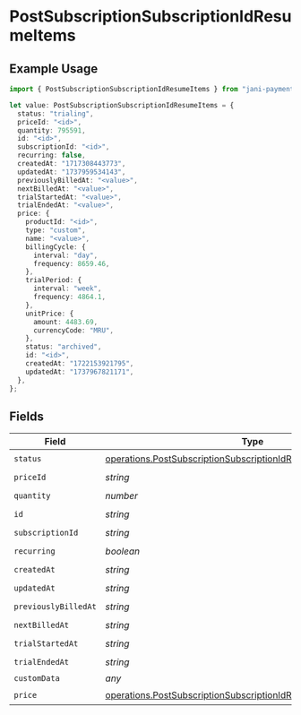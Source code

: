 # PostSubscriptionSubscriptionIdResumeItems

## Example Usage

```typescript
import { PostSubscriptionSubscriptionIdResumeItems } from "jani-payments/models/operations";

let value: PostSubscriptionSubscriptionIdResumeItems = {
  status: "trialing",
  priceId: "<id>",
  quantity: 795591,
  id: "<id>",
  subscriptionId: "<id>",
  recurring: false,
  createdAt: "1717308443773",
  updatedAt: "1737959534143",
  previouslyBilledAt: "<value>",
  nextBilledAt: "<value>",
  trialStartedAt: "<value>",
  trialEndedAt: "<value>",
  price: {
    productId: "<id>",
    type: "custom",
    name: "<value>",
    billingCycle: {
      interval: "day",
      frequency: 8659.46,
    },
    trialPeriod: {
      interval: "week",
      frequency: 4864.1,
    },
    unitPrice: {
      amount: 4483.69,
      currencyCode: "MRU",
    },
    status: "archived",
    id: "<id>",
    createdAt: "1722153921795",
    updatedAt: "1737967821171",
  },
};
```

## Fields

| Field                                                                                                                                                  | Type                                                                                                                                                   | Required                                                                                                                                               | Description                                                                                                                                            |
| ------------------------------------------------------------------------------------------------------------------------------------------------------ | ------------------------------------------------------------------------------------------------------------------------------------------------------ | ------------------------------------------------------------------------------------------------------------------------------------------------------ | ------------------------------------------------------------------------------------------------------------------------------------------------------ |
| `status`                                                                                                                                               | [operations.PostSubscriptionSubscriptionIdResumeSubscriptionStatus](../../models/operations/postsubscriptionsubscriptionidresumesubscriptionstatus.md) | :heavy_check_mark:                                                                                                                                     | N/A                                                                                                                                                    |
| `priceId`                                                                                                                                              | *string*                                                                                                                                               | :heavy_check_mark:                                                                                                                                     | N/A                                                                                                                                                    |
| `quantity`                                                                                                                                             | *number*                                                                                                                                               | :heavy_check_mark:                                                                                                                                     | N/A                                                                                                                                                    |
| `id`                                                                                                                                                   | *string*                                                                                                                                               | :heavy_check_mark:                                                                                                                                     | N/A                                                                                                                                                    |
| `subscriptionId`                                                                                                                                       | *string*                                                                                                                                               | :heavy_check_mark:                                                                                                                                     | N/A                                                                                                                                                    |
| `recurring`                                                                                                                                            | *boolean*                                                                                                                                              | :heavy_check_mark:                                                                                                                                     | N/A                                                                                                                                                    |
| `createdAt`                                                                                                                                            | *string*                                                                                                                                               | :heavy_check_mark:                                                                                                                                     | N/A                                                                                                                                                    |
| `updatedAt`                                                                                                                                            | *string*                                                                                                                                               | :heavy_check_mark:                                                                                                                                     | N/A                                                                                                                                                    |
| `previouslyBilledAt`                                                                                                                                   | *string*                                                                                                                                               | :heavy_check_mark:                                                                                                                                     | N/A                                                                                                                                                    |
| `nextBilledAt`                                                                                                                                         | *string*                                                                                                                                               | :heavy_check_mark:                                                                                                                                     | N/A                                                                                                                                                    |
| `trialStartedAt`                                                                                                                                       | *string*                                                                                                                                               | :heavy_check_mark:                                                                                                                                     | N/A                                                                                                                                                    |
| `trialEndedAt`                                                                                                                                         | *string*                                                                                                                                               | :heavy_check_mark:                                                                                                                                     | N/A                                                                                                                                                    |
| `customData`                                                                                                                                           | *any*                                                                                                                                                  | :heavy_minus_sign:                                                                                                                                     | N/A                                                                                                                                                    |
| `price`                                                                                                                                                | [operations.PostSubscriptionSubscriptionIdResumePrice](../../models/operations/postsubscriptionsubscriptionidresumeprice.md)                           | :heavy_check_mark:                                                                                                                                     | N/A                                                                                                                                                    |